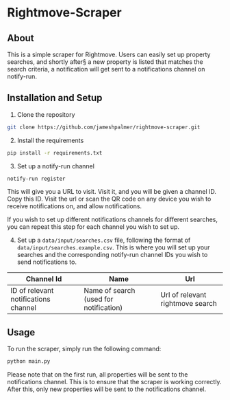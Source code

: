 # Rightmove-Scraper

## About

This is a simple scraper for Rightmove. Users can easily set up property searches, and shortly after§ a new property is listed that matches the search criteria, a notification will get sent to a notifications channel on notify-run.

## Installation and Setup

1. Clone the repository

```bash
git clone https://github.com/jameshpalmer/rightmove-scraper.git
```

2. Install the requirements

```bash
pip install -r requirements.txt
```

3. Set up a notify-run channel

```bash
notify-run register
```

This will give you a URL to visit. Visit it, and you will be given a channel ID. Copy this ID. Visit the url or scan the QR code on any device you wish to receive notifications on, and allow notifications.

If you wish to set up different notifications channels for different searches, you can repeat this step for each channel you wish to set up.

4. Set up a `data/input/searches.csv` file, following the format of `data/input/searches.example.csv`. This is where you will set up your searches and the corresponding notify-run channel IDs you wish to send notifications to.

| Channel Id                           | Name                                   | Url                              |
| ------------------------------------ | -------------------------------------- | -------------------------------- |
| ID of relevant notifications channel | Name of search (used for notification) | Url of relevant rightmove search |

## Usage

To run the scraper, simply run the following command:

```bash
python main.py
```

Please note that on the first run, all properties will be sent to the notifications channel. This is to ensure that the scraper is working correctly. After this, only new properties will be sent to the notifications channel.
